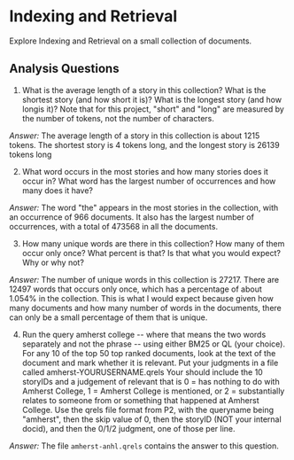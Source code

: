 # Indexing and Retrieval

Explore Indexing and Retrieval on a small collection of documents.

## Analysis Questions

1. What is the average length of a story in this collection? What is the shortest story (and how short it is)? What is the longest story (and how longis it)? Note that for this project, "short" and "long" are measured by the number of tokens, not the number of characters.

_Answer:_ The average length of a story in this collection is about 1215 tokens. The shortest story is 4 tokens long, and the longest story is 26139 tokens long

2. What word occurs in the most stories and how many stories does it occur in? What word has the largest number of occurrences and how many does it have?

_Answer:_ The word "the" appears in the most stories in the collection, with an occurrence of 966 documents. It also has the largest number of occurrences, with a total of 473568 in all the documents.

3. How many unique words are there in this collection? How many of them occur only once? What percent is that? Is that what you would expect? Why or why not?

_Answer:_ The number of unique words in this collection is 27217. There are 12497 words that occurs only once, which has a percentage of about 1.054% in the collection. This is what I would expect because given how many documents and how many number of words in the documents, there can only be a small percentage of them that is unique.

4. Run the query amherst college -- where that means the two words separately and not the phrase -- using either BM25 or QL (your choice). For any 10 of the top 50 top ranked documents, look at the text of the document and mark whether it is relevant. Put your judgments in a file called amherst-YOURUSERNAME.qrels Your should include the 10 storyIDs and a judgement of relevant that is 0 = has nothing to do with Amherst College, 1 = Amherst College is mentioned, or 2 = substantially relates to someone from or something that happened at Amherst College. Use the qrels file format from P2, with the queryname being "amherst", then the skip value of 0, then the storyID (NOT your internal docid), and then the 0/1/2 judgment, one of those per line.

_Answer:_ The file `amherst-anhl.qrels` contains the answer to this question.
